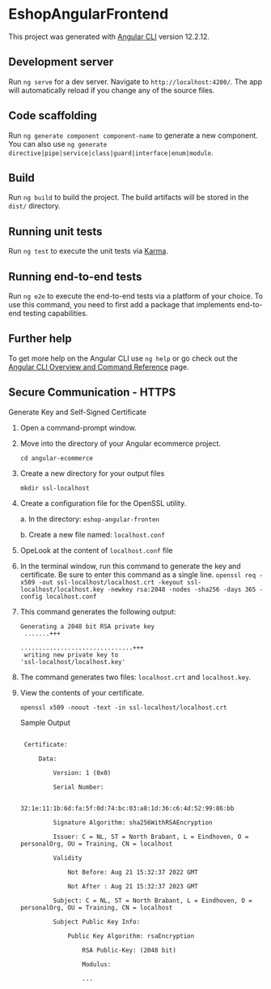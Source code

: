 # EshopAngularFrontend

This project was generated with [Angular CLI](https://github.com/angular/angular-cli) version 12.2.12.

## Development server

Run `ng serve` for a dev server. Navigate to `http://localhost:4200/`. The app will automatically reload if you change any of the source files.

## Code scaffolding

Run `ng generate component component-name` to generate a new component. You can also use `ng generate directive|pipe|service|class|guard|interface|enum|module`.

## Build

Run `ng build` to build the project. The build artifacts will be stored in the `dist/` directory.

## Running unit tests

Run `ng test` to execute the unit tests via [Karma](https://karma-runner.github.io).

## Running end-to-end tests

Run `ng e2e` to execute the end-to-end tests via a platform of your choice. To use this command, you need to first add a package that implements end-to-end testing capabilities.

## Further help

To get more help on the Angular CLI use `ng help` or go check out the [Angular CLI Overview and Command Reference](https://angular.io/cli) page.

## Secure Communication - HTTPS

Generate Key and Self-Signed Certificate

1. Open a command-prompt window.

2. Move into the directory of your Angular ecommerce project.

    `cd angular-ecommerce`

3. Create a new directory for your output files

    `mkdir ssl-localhost`

4. Create a configuration file for the OpenSSL utility.

    a. In the directory: `eshop-angular-fronten`

    b. Create a new file named: `localhost.conf`

5. OpeLook at the content of `localhost.conf` file 

6. In the terminal window, run this command to generate the key and certificate. Be sure to enter this command as a single line.
    `openssl req -x509 -out ssl-localhost/localhost.crt -keyout ssl-localhost/localhost.key -newkey rsa:2048 -nodes -sha256 -days 365 -config localhost.conf`

7. This command generates the following output:

    <code>Generating a 2048 bit RSA private key &nbsp;<br/>
    .......+++&nbsp;<br/>
    ...............................+++&nbsp; <br/>
    writing new private key to 'ssl-localhost/localhost.key'
    </code>


8. The command generates two files: `localhost.crt` and `localhost.key`.

9. View the contents of your certificate.

    `openssl x509 -noout -text -in ssl-localhost/localhost.crt`

    Sample Output

    <code>
    Certificate:<br/>
        Data:<br/>
            Version: 1 (0x0)<br/>
            Serial Number:<br/>
                32:1e:11:1b:6d:fa:5f:0d:74:bc:03:a8:1d:36:c6:4d:52:99:86:bb<br/>
            Signature Algorithm: sha256WithRSAEncryption<br/>
            Issuer: C = NL, ST = North Brabant, L = Eindhoven, O = personalOrg, OU = Training, CN = localhost<br/>
            Validity<br/>
                Not Before: Aug 21 15:32:37 2022 GMT<br/>
                Not After : Aug 21 15:32:37 2023 GMT<br/>
            Subject: C = NL, ST = North Brabant, L = Eindhoven, O = personalOrg, OU = Training, CN = localhost<br/>
            Subject Public Key Info:<br/>
                Public Key Algorithm: rsaEncryption<br/>
                    RSA Public-Key: (2048 bit)<br/>
                    Modulus:<br/>
                    ...

    </code>
